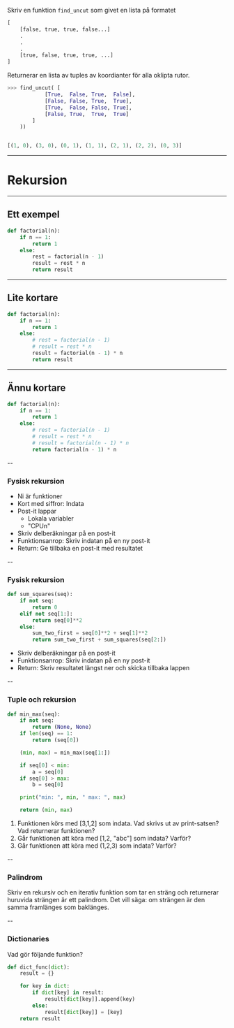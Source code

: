 Skriv en funktion `find_uncut` som givet en lista på formatet

```python
[
    [false, true, true, false...]
    .
    .
    .
    [true, false, true, true, ...]
]
```

Returnerar en lista av tuples av koordianter för alla oklipta rutor.

```python
>>> find_uncut( [
            [True,  False, True,  False],
            [False, False, True,  True],
            [True,  False, False, True],
            [False, True,  True,  True]
        ]
    ))


[(1, 0), (3, 0), (0, 1), (1, 1), (2, 1), (2, 2), (0, 3)]

```


---




# Rekursion



---



## Ett exempel

```python
def factorial(n):
    if n == 1:
        return 1
    else:
        rest = factorial(n - 1)
        result = rest * n
        return result
```


---

## Lite kortare

```python
def factorial(n):
    if n == 1:
        return 1
    else:
        # rest = factorial(n - 1)
        # result = rest * n
        result = factorial(n - 1) * n
        return result
```

---

## Ännu kortare
```python
def factorial(n):
    if n == 1:
        return 1
    else:
        # rest = factorial(n - 1)
        # result = rest * n
        # result = factorial(n - 1) * n
        return factorial(n - 1) * n
```






--

### Fysisk rekursion

- Ni är funktioner
- Kort med siffror: Indata
- Post-it lappar
    - Lokala variabler
    - "CPUn"
- Skriv delberäkningar på en post-it
- Funktionsanrop: Skriv indatan på en ny post-it
- Return: Ge tillbaka en post-it med resultatet


--

### Fysisk rekursion

```python
def sum_squares(seq):
    if not seq:
        return 0
    elif not seq[1:]:
        return seq[0]**2
    else:
        sum_two_first = seq[0]**2 + seq[1]**2
        return sum_two_first + sum_squares(seq[2:])
```

- Skriv delberäkningar på en post-it
- Funktionsanrop: Skriv indatan på en ny post-it
- Return: Skriv resultatet längst ner och skicka tillbaka lappen




--

### Tuple och rekursion

```python
def min_max(seq):
    if not seq:
        return (None, None)
    if len(seq) == 1:
        return (seq[0])

    (min, max) = min_max(seq[1:])

    if seq[0] < min:
        a = seq[0]
    if seq[0] > max:
        b = seq[0]

    print("min: ", min, " max: ", max)

    return (min, max)
```

1. Funktionen körs med [3,1,2] som indata. Vad skrivs ut av print-satsen? Vad returnerar funktionen?
1. Går funktionen att köra med [1,2, "abc"] som indata? Varför?
1. Går funktionen att köra med (1,2,3) som indata? Varför?




--

### Palindrom

Skriv en rekursiv och en iterativ funktion som tar en sträng och returnerar huruvida strängen är ett palindrom. Det vill säga: om strängen är den samma framlänges som baklänges.





--

### Dictionaries

Vad gör följande funktion?
```python
def dict_func(dict):
    result = {}

    for key in dict:
        if dict[key] in result:
            result[dict[key]].append(key)
        else:
            result[dict[key]] = [key]
    return result
```
